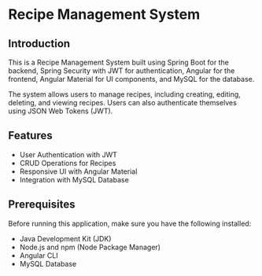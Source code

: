 # Recipe Management System

## Introduction

This is a Recipe Management System built using Spring Boot for the backend, Spring Security with JWT for authentication, Angular for the frontend, Angular Material for UI components, and MySQL for the database.

The system allows users to manage recipes, including creating, editing, deleting, and viewing recipes. Users can also authenticate themselves using JSON Web Tokens (JWT).

## Features

- User Authentication with JWT
- CRUD Operations for Recipes
- Responsive UI with Angular Material
- Integration with MySQL Database

## Prerequisites

Before running this application, make sure you have the following installed:

- Java Development Kit (JDK)
- Node.js and npm (Node Package Manager)
- Angular CLI
- MySQL Database
